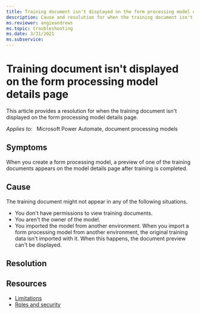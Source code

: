 ```yaml
---
title: Training document isn't displayed on the form processing model details page
description: Cause and resolution for when the training document isn't displayed on the form processing model details page.
ms.reviewer: angieandrews
ms.topic: troubleshooting
ms.date: 3/31/2021
ms.subservice: 
---
```


# Training document isn't displayed on the form processing model details page

This article provides a resolution for when the training document isn't displayed on the form processing model details page.

_Applies to:_ &nbsp; Microsoft Power Automate, document processing models

## Symptoms

When you create a form processing model, a preview of one of the training documents appears on the model details page after training is completed. 

## Cause

The training document might not appear in any of the following situations.

- You don't have permissions to view training documents.
- You aren't the owner of the model.
- You imported the model from another environment. When you import a form processing model from another environment, the original training data isn't imported with it. When this happens, the document preview can't be displayed.

## Resolution

<!--No resolution? How about, assign permissions and assign model?-->

## Resources

- [Limitations](/ai-builder/distribute-model#limitations)
- [Roles and security](/ai-builder/security#roles)

